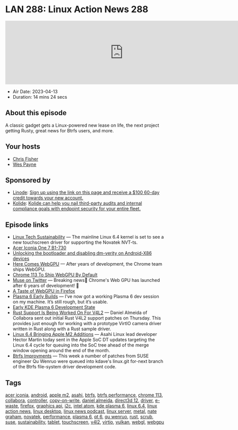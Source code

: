 # LAN 288: Linux Action News 288

<iframe src="https://player.fireside.fm/v2/DAcK9LdX+8cXf1N2r?theme=dark" width="740" height="200" frameborder="0" scrolling="no"></iframe>

* Air Date: 2023-04-13
* Duration: 14 mins 24 secs

## About this episode

A classic gadget gets a Linux-powered new lease on life, the next project getting Rusty, great news for Btrfs users, and more.

## Your hosts
* [Chris Fisher](https://linuxactionnews.com/hosts/chris)
* [Wes Payne](https://linuxactionnews.com/hosts/wes)

## Sponsored by

  * [Linode](http://linode.com/lan): [Sign up using the link on this page and receive a $100 60-day credit towards your new account. ](http://linode.com/lan)
  * [Kolide](https://l.kolide.co/3klbWzr): [Kolide can help you nail third-party audits and internal compliance goals with endpoint security for your entire fleet. ](https://l.kolide.co/3klbWzr)



## Episode links

  * [Linux Tech Sustainability](https://www.phoronix.com/news/Novatek-NVT-ts-Linux-Driver "Linux Tech Sustainability") — The mainline Linux 6.4 kernel is set to see a new touchscreen driver for supporting the Novatek NVT-ts.
  * [Acer Iconia One 7 B1-730](https://www.gsmarena.com/acer_iconia_one_7_b1_730-6341.php "Acer Iconia One 7 B1-730")
  * [Unlocking the bootloader and disabling dm-verity on Android-X86 devices](https://hansdegoede.dreamwidth.org/25653.html "Unlocking the bootloader and disabling dm-verity on Android-X86 devices")
  * [Here Comes WebGPU](https://developer.chrome.com/blog/webgpu-release/ "Here Comes WebGPU") — After years of development, the Chrome team ships WebGPU.
  * [Chrome 113 To Ship WebGPU By Default](https://www.phoronix.com/news/Chrome-113-To-Ship-WebGPU "Chrome 113 To Ship WebGPU By Default")
  * [Muse on Twitter](https://twitter.com/muse_place/status/1644103101358698497?s=12&t=E9EIlRX-vHxbQ8g23lQU3A "Muse on Twitter") — Breaking news🚨 Chrome's Web GPU has launched after 6 years of development! 🚀 
  * [A Taste of WebGPU in Firefox](https://hacks.mozilla.org/2020/04/experimental-webgpu-in-firefox/ "A Taste of WebGPU in Firefox")
  * [Plasma 6 Early Builds](https://pointieststick.com/2023/04/08/this-week-in-kde-all-about-the-apps-2/ "Plasma 6 Early Builds") — I’ve now got a working Plasma 6 dev session on my machine. It’s still rough, but it’s usable. 
  * [Early KDE Plasma 6 Development State](https://www.phoronix.com/news/KDE-Plasma-6-State-Early-April "Early KDE Plasma 6 Development State")
  * [Rust Support Is Being Worked On For V4L2](https://www.phoronix.com/news/Rust-V4L2-Linux-Patches "Rust Support Is Being Worked On For V4L2") — Daniel Almeida of Collabora sent out initial Rust V4L2 support patches on Thursday. This provides just enough for working with a prototype VirtIO camera driver written in Rust along with a Rust sample driver. 
  * [Linux 6.4 Bringing Apple M2 Additions](https://www.phoronix.com/news/Apple-M2-Device-Tree-Linux-6.4 "Linux 6.4 Bringing Apple M2 Additions") — Asahi Linux lead developer Hector Martin today sent in the Apple SoC DT updates targeting the Linux 6.4 cycle for queuing into the SoC tree ahead of the merge window opening around the end of the month. 
  * [Btrfs Improvments](https://www.phoronix.com/news/Btrfs-Linux-6.4-Better-Scrub "Btrfs Improvments") — This week a number of patches from SUSE engineer Qu Wenruo were queued into kdave's linux.git for-next branch of the Btrfs file-system driver development code. 



## Tags

[acer iconia](https://linuxactionnews.com/tags/acer%20iconia), [android](https://linuxactionnews.com/tags/android), [apple m2](https://linuxactionnews.com/tags/apple%20m2), [asahi](https://linuxactionnews.com/tags/asahi), [btrfs](https://linuxactionnews.com/tags/btrfs), [btrfs performance](https://linuxactionnews.com/tags/btrfs%20performance), [chrome 113](https://linuxactionnews.com/tags/chrome%20113), [collabora](https://linuxactionnews.com/tags/collabora), [controller](https://linuxactionnews.com/tags/controller), [copy-on-write](https://linuxactionnews.com/tags/copy-on-write), [daniel almeida](https://linuxactionnews.com/tags/daniel%20almeida), [direct3d 12](https://linuxactionnews.com/tags/direct3d%2012), [driver](https://linuxactionnews.com/tags/driver), [e-waste](https://linuxactionnews.com/tags/e-waste), [firefox](https://linuxactionnews.com/tags/firefox), [graphics api](https://linuxactionnews.com/tags/graphics%20api), [i2c](https://linuxactionnews.com/tags/i2c), [intel atom](https://linuxactionnews.com/tags/intel%20atom), [kde plasma 6](https://linuxactionnews.com/tags/kde%20plasma%206), [linux 6.4](https://linuxactionnews.com/tags/linux%206.4), [linux action news](https://linuxactionnews.com/tags/linux%20action%20news), [linux desktop](https://linuxactionnews.com/tags/linux%20desktop), [linux news podcast](https://linuxactionnews.com/tags/linux%20news%20podcast), [linux server](https://linuxactionnews.com/tags/linux%20server), [metal](https://linuxactionnews.com/tags/metal), [nate graham](https://linuxactionnews.com/tags/nate%20graham), [novatek](https://linuxactionnews.com/tags/novatek), [performance](https://linuxactionnews.com/tags/performance), [plasma 6](https://linuxactionnews.com/tags/plasma%206), [qt 6](https://linuxactionnews.com/tags/qt%206), [qu wenruo](https://linuxactionnews.com/tags/qu%20wenruo), [rust](https://linuxactionnews.com/tags/rust), [scrub](https://linuxactionnews.com/tags/scrub), [suse](https://linuxactionnews.com/tags/suse), [sustainability](https://linuxactionnews.com/tags/sustainability), [tablet](https://linuxactionnews.com/tags/tablet), [touchscreen](https://linuxactionnews.com/tags/touchscreen), [v4l2](https://linuxactionnews.com/tags/v4l2), [virtio](https://linuxactionnews.com/tags/virtio), [vulkan](https://linuxactionnews.com/tags/vulkan), [webgl](https://linuxactionnews.com/tags/webgl), [webgpu](https://linuxactionnews.com/tags/webgpu)